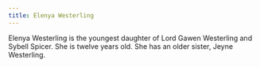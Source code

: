 ```yaml
---
title: Elenya Westerling
---
```


Elenya Westerling is the youngest daughter of Lord Gawen Westerling and Sybell Spicer. She is twelve years old. She has an older sister, Jeyne Westerling.


